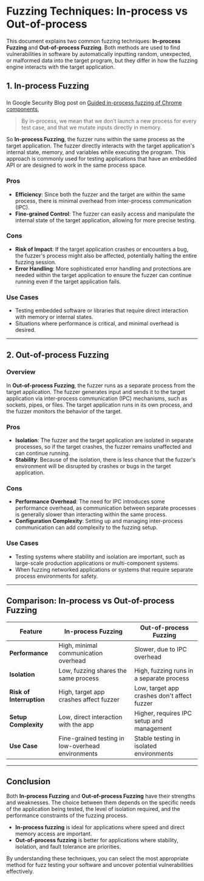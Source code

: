 # Fuzzing Techniques: In-process vs Out-of-process

This document explains two common fuzzing techniques: **In-process Fuzzing** and **Out-of-process Fuzzing**. Both methods are used to find vulnerabilities in software by automatically inputting random, unexpected, or malformed data into the target program, but they differ in how the fuzzing engine interacts with the target application.

## 1. In-process Fuzzing

### 
In Google Security Blog post on [Guided in-process fuzzing of Chrome components](https://security.googleblog.com/2016/08/guided-in-process-fuzzing-of-chrome.html), 

> By in-process, we mean that we don’t launch a new process for every test case, and that we mutate inputs directly in memory.

So  **In-process Fuzzing**, the fuzzer runs within the same process as the target application. The fuzzer directly interacts with the target application's internal state, memory, and variables while executing the program. This approach is commonly used for testing applications that have an embedded API or are designed to work in the same process space.

### Pros
- **Efficiency**: Since both the fuzzer and the target are within the same process, there is minimal overhead from inter-process communication (IPC).
- **Fine-grained Control**: The fuzzer can easily access and manipulate the internal state of the target application, allowing for more precise testing.

### Cons
- **Risk of Impact**: If the target application crashes or encounters a bug, the fuzzer's process might also be affected, potentially halting the entire fuzzing session.
- **Error Handling**: More sophisticated error handling and protections are needed within the target application to ensure the fuzzer can continue running even if the target application fails.

### Use Cases
- Testing embedded software or libraries that require direct interaction with memory or internal states.
- Situations where performance is critical, and minimal overhead is desired.

---

## 2. Out-of-process Fuzzing

### Overview
In **Out-of-process Fuzzing**, the fuzzer runs as a separate process from the target application. The fuzzer generates input and sends it to the target application via inter-process communication (IPC) mechanisms, such as sockets, pipes, or files. The target application runs in its own process, and the fuzzer monitors the behavior of the target.

### Pros
- **Isolation**: The fuzzer and the target application are isolated in separate processes, so if the target crashes, the fuzzer remains unaffected and can continue running.
- **Stability**: Because of the isolation, there is less chance that the fuzzer's environment will be disrupted by crashes or bugs in the target application.
  
### Cons
- **Performance Overhead**: The need for IPC introduces some performance overhead, as communication between separate processes is generally slower than interacting within the same process.
- **Configuration Complexity**: Setting up and managing inter-process communication can add complexity to the fuzzing setup.

### Use Cases
- Testing systems where stability and isolation are important, such as large-scale production applications or multi-component systems.
- When fuzzing networked applications or systems that require separate process environments for safety.

---

## Comparison: In-process vs Out-of-process Fuzzing

| Feature                  | In-process Fuzzing                   | Out-of-process Fuzzing               |
|--------------------------|--------------------------------------|--------------------------------------|
| **Performance**           | High, minimal communication overhead | Slower, due to IPC overhead          |
| **Isolation**             | Low, fuzzing shares the same process | High, fuzzing runs in a separate process |
| **Risk of Interruption**  | High, target app crashes affect fuzzer | Low, target app crashes don't affect fuzzer |
| **Setup Complexity**      | Low, direct interaction with the app | Higher, requires IPC setup and management |
| **Use Case**              | Fine-grained testing in low-overhead environments | Stable testing in isolated environments |

---

## Conclusion

Both **In-process Fuzzing** and **Out-of-process Fuzzing** have their strengths and weaknesses. The choice between them depends on the specific needs of the application being tested, the level of isolation required, and the performance constraints of the fuzzing process.

- **In-process fuzzing** is ideal for applications where speed and direct memory access are important.
- **Out-of-process fuzzing** is better for applications where stability, isolation, and fault tolerance are priorities.

By understanding these techniques, you can select the most appropriate method for fuzz testing your software and uncover potential vulnerabilities effectively.
